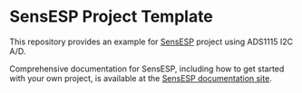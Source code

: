 # SensESP Project Template

This repository provides an example for [SensESP](https://github.com/SignalK/SensESP/) project using ADS1115 I2C A/D.

Comprehensive documentation for SensESP, including how to get started with your own project, is available at the [SensESP documentation site](https://signalk.org/SensESP/).
